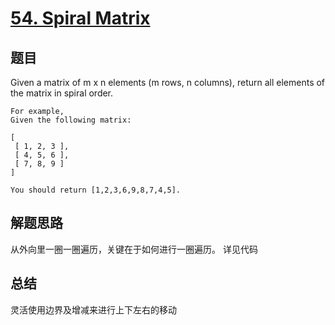 # [54. Spiral Matrix](https://leetcode.com/problems/spiral-matrix/)

## 题目

Given a matrix of m x n elements (m rows, n columns), return all elements of the matrix in spiral order.

```text
For example,
Given the following matrix:

[
 [ 1, 2, 3 ],
 [ 4, 5, 6 ],
 [ 7, 8, 9 ]
]

You should return [1,2,3,6,9,8,7,4,5].
```

## 解题思路

从外向里一圈一圈遍历，关键在于如何进行一圈遍历。
详见代码

## 总结

灵活使用边界及增减来进行上下左右的移动
